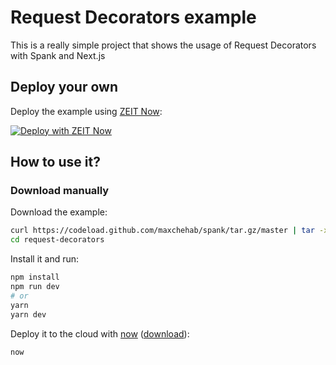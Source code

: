# Request Decorators example

This is a really simple project that shows the usage of Request Decorators with Spank and Next.js

## Deploy your own

Deploy the example using [ZEIT Now](https://zeit.co/now):

[![Deploy with ZEIT Now](https://zeit.co/button)](https://zeit.co/new/project?template=https://github.com/maxchehab/spank/tree/master/examples/request-decorators)

## How to use it?

### Download manually

Download the example:

```bash
curl https://codeload.github.com/maxchehab/spank/tar.gz/master | tar -xz --strip=2 spank-master/examples/request-decorators
cd request-decorators
```

Install it and run:

```bash
npm install
npm run dev
# or
yarn
yarn dev
```

Deploy it to the cloud with [now](https://zeit.co/now) ([download](https://zeit.co/download)):

```bash
now
```
